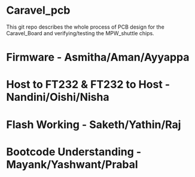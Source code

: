 # Caravel_pcb

This git repo describes the whole process of PCB design for the Caravel_Board and verifying/testing the MPW_shuttle chips. <br>

# Firmware - Asmitha/Aman/Ayyappa

# Host to FT232 & FT232 to Host - Nandini/Oishi/Nisha

# Flash Working - Saketh/Yathin/Raj

# Bootcode Understanding - Mayank/Yashwant/Prabal
